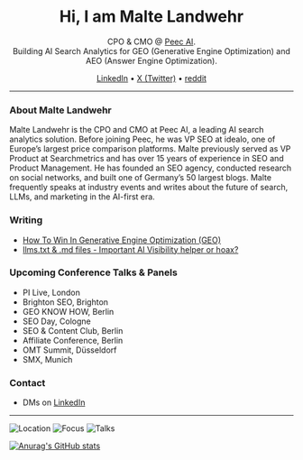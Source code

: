 <!-- Hero -->
<h1 align="center">Hi, I am Malte Landwehr</h1>
<p align="center">
CPO & CMO @ <a href="https://peec.ai">Peec AI</a>.<br>
Building AI Search Analytics for GEO (Generative Engine Optimization) and AEO (Answer Engine Optimization).
</p>

<p align="center">
<a href="https://www.linkedin.com/in/landwehr" target="_blank">LinkedIn</a> •
<a href="https://x.com/maltelandwehr" target="_blank">X (Twitter)</a> •
<a href="https://www.reddit.com/user/maltelandwehr" target="_blank">reddit</a>
</p>

---


### About Malte Landwehr
Malte Landwehr is the CPO and CMO at Peec AI, a leading AI search analytics solution. Before joining Peec, he was VP SEO at idealo, one of Europe’s largest price comparison platforms. Malte previously served as VP Product at Searchmetrics and has over 15 years of experience in SEO and Product Management. He has founded an SEO agency, conducted research on social networks, and built one of Germany’s 50 largest blogs. Malte frequently speaks at industry events and writes about the future of search, LLMs, and marketing in the AI-first era.


### Writing
- [How To Win In Generative Engine Optimization (GEO)](https://www.searchenginejournal.com/win-generative-engine-optimization-peecai-spa/550612/)
- [llms.txt & .md files - Important AI Visibility helper or hoax?](https://peec.ai/blog/llms-txt-md-files-important-ai-visibility-helper-or-hoax)


### Upcoming Conference Talks & Panels
- PI Live, London
- Brighton SEO, Brighton
- GEO KNOW HOW, Berlin
- SEO Day, Cologne
- SEO & Content Club, Berlin
- Affiliate Conference, Berlin
- OMT Summit, Düsseldorf
- SMX, Munich

### Contact
- DMs on [LinkedIn](https://www.linkedin.com/in/landwehr)  

---


<!-- Badges -->
<p align="left">
  <img alt="Location" src="https://img.shields.io/badge/Berlin-DEU-blue">
  <img alt="Focus" src="https://img.shields.io/badge/Focus-GEO%20%7C%20AI%20Search-2ea44f">
  <img alt="Talks" src="https://img.shields.io/badge/Talks-Open%20to%20speaking-orange">
</p>

[![Anurag's GitHub stats](https://github-readme-stats.vercel.app/api?username=MalteBerlin)](https://github.com/anuraghazra/github-readme-stats)


<!--
**MalteBerlin/MalteBerlin** is a ✨ _special_ ✨ repository because its `README.md` (this file) appears on your GitHub profile.

Here are some ideas to get you started:

- 🔭 I’m currently working on ...
- 🌱 I’m currently learning ...
- 👯 I’m looking to collaborate on ...
- 🤔 I’m looking for help with ...
- 💬 Ask me about ...
- 📫 How to reach me: ...
- 😄 Pronouns: ...
- ⚡ Fun fact: ...
-->
